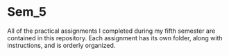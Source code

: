 # Sem_5
All of the practical assignments I completed during my fifth semester are contained in this repository. Each assignment has its own folder, along with instructions, and is orderly organized. 
